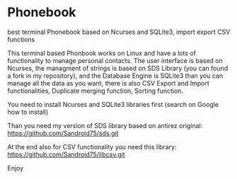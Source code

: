 # Phonebook
best terminal Phonebook based on Ncurses and SQLite3, import export CSV functions

This terminal based Phonbook works on Linux and have a lots of functionality to manage personal contacts. The user interface is based on Ncurses, the managment of strings is based on SDS Library (you can found a fork in my repository), and the Database Engine is SQLite3 than you can manage all the data as you want, there is also CSV Export and Import functionalities, Duplicate merging function, Sorting function.

You need to install Ncurses and SQLite3 libraries first (search on Google how to install)

Than you need my version of SDS library based on antirez original: https://github.com/Sandroid75/sds.git

At the end also for CSV functionality you need this library: https://github.com/Sandroid75/libcsv.git

Enjoy
